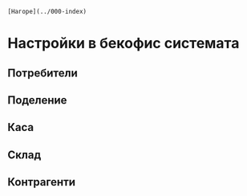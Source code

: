 ```{only} html
[Нагоре](../000-index)
```

# **Настройки в бекофис системата**

## **Потребители**


## **Поделение**


## **Каса**


## **Склад**


## **Контрагенти**